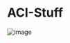 # ACI-Stuff

![image](https://user-images.githubusercontent.com/29043720/145686953-d4f77aca-fec3-4118-81e5-4da1bbab29ad.png)
